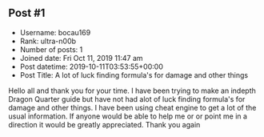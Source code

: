 ## Post #1
- Username: bocau169
- Rank: ultra-n00b
- Number of posts: 1
- Joined date: Fri Oct 11, 2019 11:47 am
- Post datetime: 2019-10-11T03:53:55+00:00
- Post Title: A lot of luck finding formula's for damage and other things

Hello all and thank you for your time. 
I have been trying to make an indepth Dragon Quarter guide but have not had alot of luck finding formula's for damage and other things. I have been using cheat engine to get a lot of the usual information. If anyone would be able to help me or or point me in a direction it would be greatly appreciated.
 Thank you again

